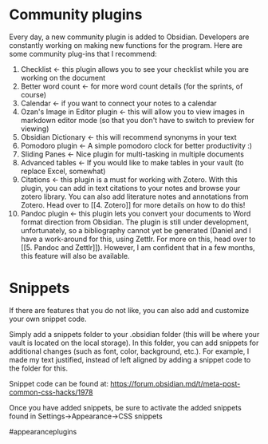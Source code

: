 

# Community plugins
Every day, a new community plugin is added to Obsidian. Developers are constantly working on making new functions for the program. Here are some community plug-ins that I recommend:

1. Checklist <- this plugin allows you to see your checklist while you are working on the document
2. Better word count <- for more word count details (for the sprints, of course)
3. Calendar <- if you want to connect your notes to a calendar
4. Ozan's Image in Editor plugin <- this will allow you to view images in markdown editor mode (so that you don't have to switch to preview for viewing)
5. Obsidian Dictionary <- this will recommend synonyms in your text
6. Pomodoro plugin <- A simple pomodoro clock for better productivity :)
7. Sliding Panes <- Nice plugin for multi-tasking in multiple documents
8. Advanced tables <- If you would like to make tables in your vault (to replace Excel, somewhat)
9. Citations <- this plugin is a must for working with Zotero. With this plugin, you can add in text citations to your notes and browse your zotero library. You can also add literature notes and annotations from Zotero. Head over to [[4. Zotero]] for more details on how to do this!
3. Pandoc plugin <- this plugin lets you convert your documents to Word format direction from Obsidian. The plugin is still under development, unfortunately, so a bibliography cannot yet be generated (Daniel and I have a work-around for this, using Zettlr. For more on this, head over to [[5. Pandoc and Zettlr]]). However, I am confident that in a few months, this feature will also be available.



# Snippets
If there are features that you do not like, you can also add and customize your own snippet code.

Simply add a snippets folder to your .obsidian folder (this will be where your vault is located on the local storage). In this folder, you can add snippets for additional changes (such as font, color, background, etc.). For example, I made my text justified, instead of left aligned by adding a snippet code to the folder for this.

Snippet code can be found at: https://forum.obsidian.md/t/meta-post-common-css-hacks/1978

Once you have added snippets, be sure to activate the added snippets found in Settings->Appearance->CSS snippets





#appearanceplugins